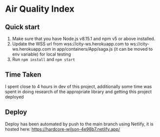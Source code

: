 # Air Quality Index

## Quick start

1. Make sure that you have Node.js v8.15.1 and npm v5 or above installed.
2. Update the WSS url from wss://city-ws.herokuapp.com to ws://city-ws.herokuapp.com in app/containers/App/saga.js (it can be moved to env variable) for local testing
3. Run `npm install` and `npm start`

## Time Taken

I spent close to 4 hours in dev of this project, additionally some time was spent in doing research of the appropriate library and getting this project deployed

## Deploy

Deploy has been automated by push to the main branch using Netlify, it is hosted here: https://hardcore-wilson-4e98b7.netlify.app/
